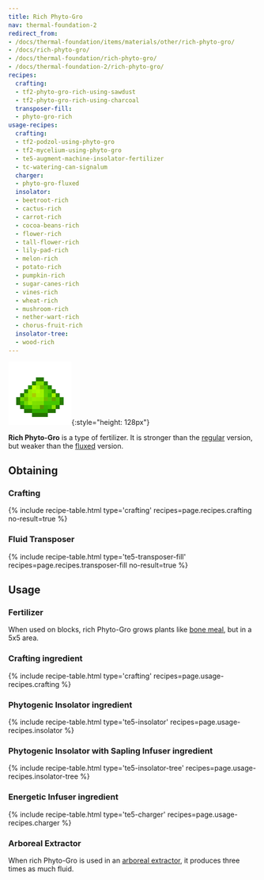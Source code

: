 ```yaml
---
title: Rich Phyto-Gro
nav: thermal-foundation-2
redirect_from:
- /docs/thermal-foundation/items/materials/other/rich-phyto-gro/
- /docs/rich-phyto-gro/
- /docs/thermal-foundation/rich-phyto-gro/
- /docs/thermal-foundation-2/rich-phyto-gro/
recipes:
  crafting:
  - tf2-phyto-gro-rich-using-sawdust
  - tf2-phyto-gro-rich-using-charcoal
  transposer-fill:
  - phyto-gro-rich
usage-recipes:
  crafting:
  - tf2-podzol-using-phyto-gro
  - tf2-mycelium-using-phyto-gro
  - te5-augment-machine-insolator-fertilizer
  - tc-watering-can-signalum
  charger:
  - phyto-gro-fluxed
  insolator:
  - beetroot-rich
  - cactus-rich
  - carrot-rich
  - cocoa-beans-rich
  - flower-rich
  - tall-flower-rich
  - lily-pad-rich
  - melon-rich
  - potato-rich
  - pumpkin-rich
  - sugar-canes-rich
  - vines-rich
  - wheat-rich
  - mushroom-rich
  - nether-wart-rich
  - chorus-fruit-rich
  insolator-tree:
  - wood-rich
---
```


![Rich Phyto-Gro](/assets/images/thermal-foundation-2/phyto-gro-rich.png){:style="height: 128px"}


**Rich Phyto-Gro** is a type of fertilizer. It is stronger than the
[regular](/docs/1.12/thermal-foundation-2/phyto-gro/) version, but weaker than the
[fluxed](/docs/1.12/thermal-foundation-2/fluxed-phyto-gro/) version.


Obtaining
---------

### Crafting
{% include recipe-table.html type='crafting' recipes=page.recipes.crafting no-result=true %}

### Fluid Transposer
{% include recipe-table.html type='te5-transposer-fill' recipes=page.recipes.transposer-fill no-result=true %}


Usage
-----

### Fertilizer
When used on blocks, rich Phyto-Gro grows plants like [bone
meal](https://minecraft.gamepedia.com/Bone_Meal), but in a 5x5 area.

### Crafting ingredient
{% include recipe-table.html type='crafting' recipes=page.usage-recipes.crafting %}

### Phytogenic Insolator ingredient
{% include recipe-table.html type='te5-insolator' recipes=page.usage-recipes.insolator %}

### Phytogenic Insolator with Sapling Infuser ingredient
{% include recipe-table.html type='te5-insolator-tree' recipes=page.usage-recipes.insolator-tree %}

### Energetic Infuser ingredient
{% include recipe-table.html type='te5-charger' recipes=page.usage-recipes.charger %}

### Arboreal Extractor
When rich Phyto-Gro is used in an [arboreal
extractor](/docs/1.12/thermal-expansion-5/arboreal-extractor/), it produces three times as much fluid.
